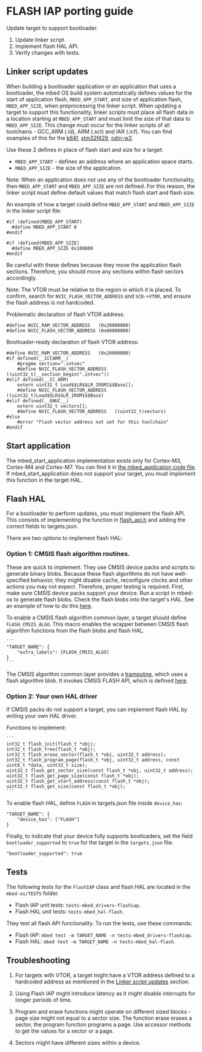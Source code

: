 # FLASH IAP porting guide

Update target to support bootloader.

1. Update linker script.
1. Implement flash HAL API.
1. Verify changes with tests.

## Linker script updates

When building a bootloader application or an application that uses a bootloader, the mbed OS build system automatically defines values for the start of application flash, `MBED_APP_START`, and size of application flash, `MBED_APP_SIZE`, when preprocessing the linker script. When updating a target to support this functionality, linker scripts must place all flash data in a location starting at `MBED_APP_START` and must limit the size of that data to `MBED_APP_SIZE`. This change must occur for the linker scripts of all toolchains - GCC_ARM (.ld), ARM (.sct) and IAR (.icf). You can find examples of this for the [k64f](https://github.com/ARMmbed/mbed-os/commit/579b2fbe40c40a443dc2aaa6850304eccf1dd87e), [stm32f429](https://github.com/ARMmbed/mbed-os/commit/ca8873b160eb438d18f7b4186f8f84e7578a9959), [odin-w2](https://github.com/ARMmbed/mbed-os/commit/bcab66c26d18d837362ea92afca9f4de1b668070).

Use these 2 defines in place of flash start and size for a target:
* `MBED_APP_START` - defines an address where an application space starts.
* `MBED_APP_SIZE` - the size of the application.

Note: When an application does not use any of the bootloader functionality, then `MBED_APP_START` and `MBED_APP_SIZE` are not defined. For this reason, the linker script must define default values that match flash start and flash size.

An example of how a target could define `MBED_APP_START` and `MBED_APP_SIZE` in the linker script file:

```
#if !defined(MBED_APP_START)
  #define MBED_APP_START 0
#endif

#if !defined(MBED_APP_SIZE)
  #define MBED_APP_SIZE 0x100000
#endif
```

Be careful with these defines because they move the application flash sections. Therefore, you should move any sections within flash sectors accordingly.

Note: The VTOR must be relative to the region in which it is placed. To confirm, search for `NVIC_FLASH_VECTOR_ADDRESS` and `SCB->VTOR`, and ensure the flash address is not hardcoded.

Problematic declaration of flash VTOR address:

```
#define NVIC_RAM_VECTOR_ADDRESS   (0x20000000)
#define NVIC_FLASH_VECTOR_ADDRESS (0x00000000)
```

Bootloader-ready declaration of flash VTOR address:

```
#define NVIC_RAM_VECTOR_ADDRESS   (0x20000000)
#if defined(__ICCARM__)
    #pragma section=".intvec"
    #define NVIC_FLASH_VECTOR_ADDRESS   ((uint32_t)__section_begin(".intvec"))
#elif defined(__CC_ARM)
    extern uint32_t Load$$LR$$LR_IROM1$$Base[];
    #define NVIC_FLASH_VECTOR_ADDRESS   ((uint32_t)Load$$LR$$LR_IROM1$$Base)
#elif defined(__GNUC__)
    extern uint32_t vectors[];
    #define NVIC_FLASH_VECTOR_ADDRESS   ((uint32_t)vectors)
#else
    #error "Flash vector address not set for this toolchain"
#endif
```

## Start application

The mbed_start_application implementation exists only for Cortex-M3, Cortex-M4 and Cortex-M7. You can find it in [the mbed_application code file](https://github.com/ARMmbed/mbed-os/blob/master/platform/mbed_application.c). If mbed_start_application does not support your target, you must implement this function in the target HAL.

## Flash HAL

For a bootloader to perform updates, you must implement the flash API. This consists of implementing the function in [flash_api.h](https://github.com/ARMmbed/mbed-os/blob/master/hal/flash_api.h) and adding the correct fields to targets.json.

There are two options to implement flash HAL:

### Option 1: CMSIS flash algorithm routines.

   These are quick to implement. They use CMSIS device packs and scripts to generate binary blobs. Because these flash algorithms do not have well-specified behavior, they might disable cache, reconfigure clocks and other actions you may not expect. Therefore, proper testing is required. First, make sure CMSIS device packs support your device. Run a script in mbed-os to generate flash blobs. Check the flash blobs into the target's HAL. See an example of how to do this [here](https://github.com/ARMmbed/mbed-os/commit/071235415e3f0b6d698df6e944c522bdae8ff4ae).

   To enable a CMSIS flash algorithm common layer, a target should define ``FLASH_CMSIS_ALGO``. This macro enables the wrapper between CMSIS flash algorithm functions from the flash blobs and flash HAL.

    ```
    "TARGET_NAME": {
        "extra_labels": [FLASH_CMSIS_ALGO]
    }
    ```

   The CMSIS algorithm common layer provides a [trampoline](https://github.com/ARMmbed/mbed-os/blob/master/hal/TARGET_FLASH_CMSIS_ALGO/flash_common_algo.c), which uses a flash algorithm blob. It invokes CMSIS FLASH API, which is defined [here](http://arm-software.github.io/CMSIS_5/Pack/html/algorithmFunc.html).

### Option 2: Your own HAL driver

   If CMSIS packs do not support a target, you can implement flash HAL by writing your own HAL driver.

   Functions to implement:
    
    ```
    int32_t flash_init(flash_t *obj);
    int32_t flash_free(flash_t *obj);
    int32_t flash_erase_sector(flash_t *obj, uint32_t address);
    int32_t flash_program_page(flash_t *obj, uint32_t address, const uint8_t *data, uint32_t size);
    uint32_t flash_get_sector_size(const flash_t *obj, uint32_t address);
    uint32_t flash_get_page_size(const flash_t *obj);
    uint32_t flash_get_start_address(const flash_t *obj);
    uint32_t flash_get_size(const flash_t *obj);
    ```

   To enable flash HAL, define `FLASH` in targets.json file inside `device_has`:

   ```
   "TARGET_NAME": {
       "device_has": ["FLASH"]
   }
   ```

   Finally, to indicate that your device fully supports bootloaders, set the field `bootloader_supported` to `true` for the target in the `targets.json` file:

   ```
   "bootloader_supported": true
   ```

## Tests

The following tests for the `FlashIAP` class and flash HAL are located in the ``mbed-os/TESTS`` folder.

- Flash IAP unit tests: `tests-mbed_drivers-flashiap`.
- Flash HAL unit tests: `tests-mbed_hal-flash`.

They test all flash API functionality. To run the tests, use these commands:

- Flash IAP: `mbed test -m TARGET_NAME -n tests-mbed_drivers-flashiap`.
- Flash HAL: `mbed test -m TARGET_NAME -n tests-mbed_hal-flash`.

## Troubleshooting

1. For targets with VTOR, a target might have a VTOR address defined to a hardcoded address as mentioned in the [Linker script updates](https://docs.mbed.com/docs/mbed-os-handbook/en/latest/advanced/flash/#linker-script-updates) section.

1. Using Flash IAP might introduce latency as it might disable interrupts for longer periods of time.

1. Program and erase functions might operate on different sized blocks - page size might not equal to a sector size. The function erase erases a sector, the program function programs a page. Use accessor methods to get the values for a sector or a page.

1. Sectors might have different sizes within a device.
